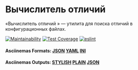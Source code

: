 # Вычислитель отличий

«Вычислитель отличий » — утилита для поиска отличий в конфигурационных файлах.

[![Maintainability](https://api.codeclimate.com/v1/badges/d825fc7f3349b5ed861d/maintainability)](https://codeclimate.com/github/d-mitrofanov/frontend-project-lvl2/maintainability)
[![Test Coverage](https://api.codeclimate.com/v1/badges/d825fc7f3349b5ed861d/test_coverage)](https://codeclimate.com/github/d-mitrofanov/frontend-project-lvl2/test_coverage)
[![eslint](https://github.com/d-mitrofanov/frontend-project-lvl2/workflows/eslint/badge.svg)](https://github.com/d-mitrofanov/frontend-project-lvl2/actions)

#### Asciinemas Formats: [JSON](https://asciinema.org/a/Jt3UMTtRrUEeKjPHNh3pbtR9L)   [YAML](https://asciinema.org/a/ApSTbPuEes7xF0ZekeMllcZDp)   [INI](https://asciinema.org/a/rqus2e9RihYjCOyGqWudD9bDe) 
#### Asciinemas Outputs: [STYLISH](https://asciinema.org/a/a8yMWokQ4vVGhP3ozVQR1MYok) [PLAIN](https://asciinema.org/a/eTSiJG9Cz6VkLMbdTM1fP4uWh) [JSON](https://asciinema.org/a/ga1ojQjCUx0hjOQCrL4HecLst)
